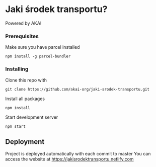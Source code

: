 # Jaki środek transportu?

Powered by AKAI

### Prerequisites

Make sure you have parcel installed

```
npm install -g parcel-bundler
```

### Installing

Clone this repo with

```
git clone https://github.com/akai-org/jaki-srodek-transportu.git
```

Install all packages

```
npm install
```

Start development server

```
npm start
```

## Deployment

Project is deployed automatically with each commit to master
You can access the website at https://jakisrodektransportu.netlify.com